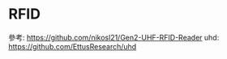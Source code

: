 # RFID
參考: https://github.com/nikosl21/Gen2-UHF-RFID-Reader
uhd:  https://github.com/EttusResearch/uhd
